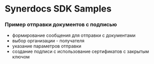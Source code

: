 # Synerdocs SDK Samples
### Пример отправки документов с подписью
 * формирование сообщения для отправки с документами
 * выбор организации - получателя 
 * указание параметров отправки
 * создание подписи с использование сертификатов с закрытым ключом